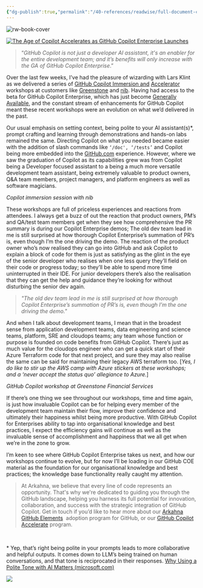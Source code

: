 ```yaml
---
{"dg-publish":true,"permalink":"/40-references/readwise/full-document-contents/the-age-of-copilot-accelerates-as-git-hub-copilot-enterprise-launches/","tags":["rw/articles"]}
---
```


![rw-book-cover](https://blog.arkahna.io/hubfs/blog-images/GitHub%20Copilot%20accelerate.jpg#keepProtocol)

[![The Age of Copilot Accelerates as GitHub Copilot Enterprise Launches](https://blog.arkahna.io/hubfs/blog-images/GitHub%20Copilot%20accelerate.jpg)](https://blog.arkahna.io/the-age-of-copilot-accelerates-as-github-copilot-enterprise-launches) 

> 
> “*GitHub Copilot is not just a developer AI assistant, it's an enabler for the entire development team; and it’s benefits will only increase with the GA of GitHub Copilot Enterprise*.”
> 
> 
> 

Over the last few weeks, I’ve had the pleasure of wizarding with Lars Klint as we delivered a series of [GitHub Copilot Immersion and](https://arkahna.io/github-copilot) [Accelerator](https://arkahna.io/github-copilot) workshops at customers like [Greenstone](https://www.greenstone.com.au/ "https://www.greenstone.com.au/") and [nib](https://www.nib.com.au/ "https://www.nib.com.au/"). Having had access to the beta for GitHub Copilot Enterprise, which has just become [Generally Available](https://github.blog/2024-02-27-github-copilot-enterprise-is-now-generally-available/ "https://github.blog/2024-02-27-github-copilot-enterprise-is-now-generally-available/"), and the constant stream of enhancements for GitHub Copilot meant these recent workshops were an evolution on what we’d delivered in the past.

Our usual emphasis on setting context, being polite to your AI assistant(s)\*, prompt crafting and learning through demonstrations and hands-on labs remained the same. Directing Copilot on what you needed became easier with the addition of slash commands like `‘/doc', ‘/tests’` and Copilot being more embedded into the [GitHub.com](http://github.com/ "http://GitHub.com") experience. However, where we saw the graduation of Copilot as its capabilities grew was from Copilot being a Developer focused assistant to a being a much more versatile development team assistant, being extremely valuable to product owners, Q&A team members, project managers, and platform engineers as well as software magicians. 

*Copilot immersion session with nib*

These workshops are full of priceless experiences and reactions from attendees. I always get a buzz of out the reaction that product owners, PM’s and QA/test team members get when they see how comprehensive the PR summary is during our Copilot Enterprise demos; The old dev team lead in me is still surprised at how thorough Copilot Enterprise’s summation of PR’s is, even though I’m the one driving the demo. The reaction of the product owner who’s now realised they can go into GitHub and ask Copilot to explain a block of code for them is just as satisfying as the glint in the eye of the senior developer who realises when one less query they’ll field on their code or progress today; so they’ll be able to spend more time uninterrupted in their IDE. For junior developers there’s also the realisation that they can get the help and guidance they’re looking for without disturbing the senior dev again.

> 
> *"The old dev team lead in me is still surprised at how thorough Copilot Enterprise’s summation of PR’s is, even though I’m the one driving the demo."*
> 
> 
> 

And when I talk about development teams, I mean that in the broadest sense from application development teams, data engineering and science teams, platform, SRE and cloudops teams; any team whose function or purpose is founded on code benefits from GitHub Copilot. There’s just as much value for the cloudops engineer who can get a quick start of their Azure Terraform code for that next project, and sure they may also realise the same can be said for maintaining their legacy AWS terraform too. [*Yes, I do like to stir up the AWS camp with Azure stickers at these workshops; and a ‘never accept the status quo’ allegiance to Azure.*]

*GitHub Copilot workshop at Greenstone Financial Services*

If there’s one thing we see throughout our workshops, time and time again, is just how invaluable Copilot can be for helping every member of the development team maintain their flow, improve their confidence and ultimately their happiness whilst being more productive. With GitHub Copilot for Enterprises ability to tap into organisational knowledge and best practices, I expect the efficiency gains will continue as well as the invaluable sense of accomplishment and happiness that we all get when we’re in the zone to grow.

I’m keen to see where GitHub Copilot Enterprise takes us next, and how our workshops continue to evolve, but for now I’ll be loading in our GitHub COE material as the foundation for our organisational knowledge and best practices; the knowledge base functionality really caught my attention.

> 
> At Arkahna, we believe that every line of code represents an opportunity. That's why we're dedicated to guiding you through the GitHub landscape, helping you harness its full potential for innovation, collaboration, and success with the strategic integration of GitHub Copilot. Get in touch if you’d like to hear more about our [Arkahna GitHub Elements](https://arkahna.io)  adoption program for GitHub, or our [GitHub Copilot Accelerate](https://arkahna.io/github-copilot) program.
> 
> 
> 

 

\* Yep, that’s right being polite in your prompts leads to more collaborative and helpful outputs. It comes down to LLM’s being trained on human conversations, and that tone is reciprocated in their responses. [Why Using a Polite Tone with AI Matters (microsoft.com)](https://www.microsoft.com/en-us/worklab/why-using-a-polite-tone-with-ai-matters "https://www.microsoft.com/en-us/worklab/why-using-a-polite-tone-with-ai-matters")

![](https://track.hubspot.com/__ptq.gif?a=40094738&k=14&r=https%3A%2F%2Fblog.arkahna.io%2Fthe-age-of-copilot-accelerates-as-github-copilot-enterprise-launches&bu=https%253A%252F%252Fblog.arkahna.io&bvt=rss)
